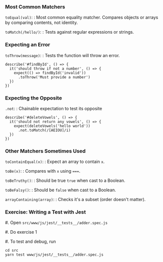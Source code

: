 ### Most Common Matchers

`toEqual(val)`:
  : Most common equality matcher. Compares objects or arrays by comparing contents, not identity.

`toMatch(/hello/)`:
  : Tests against regular expressions or strings.


### Expecting an Error

`toThrow(message)`:
  : Tests the function will throw an error.

~~~ {.javascript}
describe('#findById', () => {
  it('should throw if not a number', () => {
    expect(() => findById('invalid'))
      .toThrow('Must provide a number')
  })
})
~~~

### Expecting the Opposite

`.not`:
  : Chainable expectation to test its opposite

~~~ {.javascript}
describe('#deleteVowels', () => {
  it('should not return any vowels', () => {
    expect(deleteVowels('hello world'))
      .not.toMatch(/[AEIOU]/i)
  })
})
~~~

### Other Matchers Sometimes Used

`toContainEqual(x)`:
  : Expect an array to contain `x`.

`toBe(x)`:
  : Compares with `x` using `===`.

`toBeTruthy()`:
  : Should be true `true` when cast to a Boolean.

`toBeFalsy()`:
  : Should be `false` when cast to a Boolean.

`arrayContaining(array)`:
  : Checks it's a subset (order doesn't matter).

### Exercise: Writing a Test with Jest

  #. Open `src/www/js/jest/__tests__/adder.spec.js`

  #. Do exercise 1

  #. To test and debug, run

~~~
cd src
yarn test www/js/jest/__tests__/adder.spec.js
~~~
